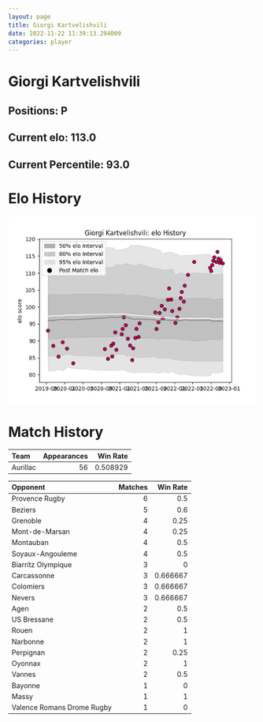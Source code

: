 ```yaml
---  
layout: page  
title: Giorgi Kartvelishvili  
date: 2022-11-22 11:39:13.294009  
categories: player  
---
```

# Giorgi Kartvelishvili

## Positions: P

## Current elo: 113.0

## Current Percentile: 93.0

# Elo History


![elo history](history_GiorgiKartvelishvili.png)
# Match History


| Team     |   Appearances |   Win Rate |
|:---------|--------------:|-----------:|
| Aurillac |            56 |   0.508929 |

| Opponent                   |   Matches |   Win Rate |
|:---------------------------|----------:|-----------:|
| Provence Rugby             |         6 |   0.5      |
| Beziers                    |         5 |   0.6      |
| Grenoble                   |         4 |   0.25     |
| Mont-de-Marsan             |         4 |   0.25     |
| Montauban                  |         4 |   0.5      |
| Soyaux-Angouleme           |         4 |   0.5      |
| Biarritz Olympique         |         3 |   0        |
| Carcassonne                |         3 |   0.666667 |
| Colomiers                  |         3 |   0.666667 |
| Nevers                     |         3 |   0.666667 |
| Agen                       |         2 |   0.5      |
| US Bressane                |         2 |   0.5      |
| Rouen                      |         2 |   1        |
| Narbonne                   |         2 |   1        |
| Perpignan                  |         2 |   0.25     |
| Oyonnax                    |         2 |   1        |
| Vannes                     |         2 |   0.5      |
| Bayonne                    |         1 |   0        |
| Massy                      |         1 |   1        |
| Valence Romans Drome Rugby |         1 |   0        |